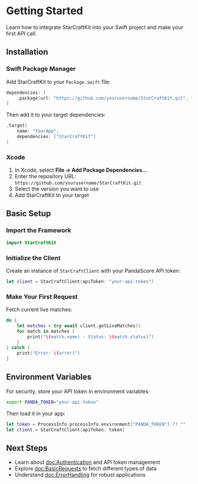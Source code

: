 # Getting Started

Learn how to integrate StarCraftKit into your Swift project and make your first API call.

## Installation

### Swift Package Manager

Add StarCraftKit to your `Package.swift` file:

```swift
dependencies: [
    .package(url: "https://github.com/yourusername/StarCraftKit.git", from: "1.0.0")
]
```

Then add it to your target dependencies:

```swift
.target(
    name: "YourApp",
    dependencies: ["StarCraftKit"]
)
```

### Xcode

1. In Xcode, select **File → Add Package Dependencies...**
2. Enter the repository URL: `https://github.com/yourusername/StarCraftKit.git`
3. Select the version you want to use
4. Add StarCraftKit to your target

## Basic Setup

### Import the Framework

```swift
import StarCraftKit
```

### Initialize the Client

Create an instance of ``StarCraftClient`` with your PandaScore API token:

```swift
let client = StarCraftClient(apiToken: "your-api-token")
```

### Make Your First Request

Fetch current live matches:

```swift
do {
    let matches = try await client.getLiveMatches()
    for match in matches {
        print("\(match.name) - Status: \(match.status)")
    }
} catch {
    print("Error: \(error)")
}
```

## Environment Variables

For security, store your API token in environment variables:

```bash
export PANDA_TOKEN="your-api-token"
```

Then load it in your app:

```swift
let token = ProcessInfo.processInfo.environment["PANDA_TOKEN"] ?? ""
let client = StarCraftClient(apiToken: token)
```

## Next Steps

- Learn about <doc:Authentication> and API token management
- Explore <doc:BasicRequests> to fetch different types of data
- Understand <doc:ErrorHandling> for robust applications